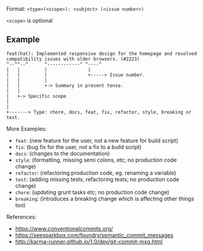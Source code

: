 Format: `<type>(<scope>): <subject> (<issue number>)`

`<scope>` is optional

## Example

```
feat(hat): Implemented responsive design for the homepage and resolved compatibility issues with older browsers. (#2223)
^--^^--^      ^------------^ ^----^
|   |         |               |
|   |         |               +-----> Issue number.
|   |         |
|   |         +-> Summary in present tense.
|   |              
|   +-> Specific scope           
|
|
+-------> Type: chore, docs, feat, fix, refactor, style, breaking or test.
```

More Examples:

- `feat`: (new feature for the user, not a new feature for build script)
- `fix`: (bug fix for the user, not a fix to a build script)
- `docs`: (changes to the documentation)
- `style`: (formatting, missing semi colons, etc; no production code change)
- `refactor`: (refactoring production code, eg. renaming a variable)
- `test`: (adding missing tests, refactoring tests; no production code change)
- `chore`: (updating grunt tasks etc; no production code change)
- `breaking`: (introduces a breaking change which is affecting other things too)



References:

- https://www.conventionalcommits.org/
- https://seesparkbox.com/foundry/semantic_commit_messages
- http://karma-runner.github.io/1.0/dev/git-commit-msg.html
